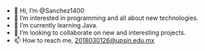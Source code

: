 - 👋 Hi, I’m @Sanchez1400
- 👀 I’m interested in programming and all about new technologies.
- 🌱 I’m currently learning Java.
- 💞️ I’m looking to collaborate on new and interesting projects.
- 📫 How to reach me, 2018030126@upsin.edu.mx

<!---
Sanchez1400/Sanchez1400 is a ✨ special ✨ repository because its `README.md` (this file) appears on your GitHub profile.
You can click the Preview link to take a look at your changes.
--->

